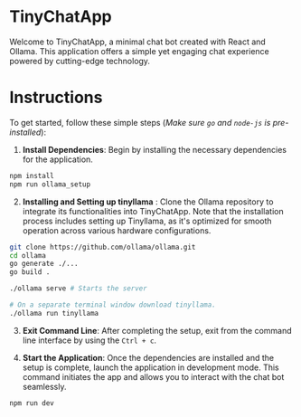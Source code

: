 # TinyChatApp


Welcome to TinyChatApp, a minimal chat bot created with React and Ollama. This application offers a simple yet engaging chat experience powered by cutting-edge technology.

# Instructions
To get started, follow these simple steps (*Make sure `go` and `node-js` is pre-installed*):

1. **Install Dependencies**: Begin by installing the necessary dependencies for the application. 
```bash
npm install
npm run ollama_setup
```

2. **Installing and Setting up tinyllama** : Clone the Ollama repository to integrate its functionalities into TinyChatApp. Note that the installation process includes setting up Tinyllama, as it's optimized for smooth operation across various hardware configurations.    
```bash
git clone https://github.com/ollama/ollama.git
cd ollama
go generate ./...
go build .

./ollama serve # Starts the server

# On a separate terminal window download tinyllama.
./ollama run tinyllama
```

3. **Exit Command Line**: After completing the setup, exit from the command line interface by using the `Ctrl + c`.

4. **Start the Application**: Once the dependencies are installed and the setup is complete, launch the application in development mode. This command initiates the app and allows you to interact with the chat bot seamlessly.
```bash
npm run dev
```
